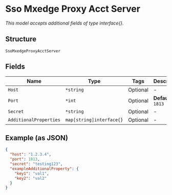 
# Sso Mxedge Proxy Acct Server

*This model accepts additional fields of type interface{}.*

## Structure

`SsoMxedgeProxyAcctServer`

## Fields

| Name | Type | Tags | Description |
|  --- | --- | --- | --- |
| `Host` | `*string` | Optional | - |
| `Port` | `*int` | Optional | **Default**: `1813` |
| `Secret` | `*string` | Optional | - |
| `AdditionalProperties` | `map[string]interface{}` | Optional | - |

## Example (as JSON)

```json
{
  "host": "1.2.3.4",
  "port": 1813,
  "secret": "testing123",
  "exampleAdditionalProperty": {
    "key1": "val1",
    "key2": "val2"
  }
}
```

